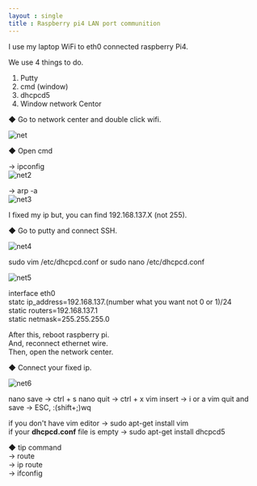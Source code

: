 ```yaml
---
layout : single
title : Raspberry pi4 LAN port communition
---
```


I use my laptop WiFi to eth0 connected raspberry Pi4.

We use 4 things to do.

1. Putty
2. cmd (window)
3. dhcpcd5
4. Window network Centor


◆ Go to network center and double click wifi.  
  
![net](https://user-images.githubusercontent.com/32934089/131289265-1d2203e4-aecb-4c42-aed2-33e8ada97829.JPG)  

◆ Open cmd
  
->  ipconfig  
![net2](https://user-images.githubusercontent.com/32934089/131289404-c1481287-8663-45e1-b8bb-2ef5fb1cee25.JPG)

-> arp -a  
![net3](https://user-images.githubusercontent.com/32934089/131289550-cd6fb4d5-003c-4bba-8d53-429f59c56b6e.JPG)

I fixed my ip but, you can find 192.168.137.X  (not 255).  

  
◆ Go to putty and connect SSH.   
  
![net4](https://user-images.githubusercontent.com/32934089/131289828-35e203a7-24e6-45ca-beb6-a40499f7857a.JPG)


sudo vim /etc/dhcpcd.conf  or sudo nano /etc/dhcpcd.conf  

![net5](https://user-images.githubusercontent.com/32934089/131290460-56edc04a-844e-4ad1-80ec-5861d47e06d0.JPG)

interface eth0  
statc ip_address=192.168.137.(number what you want not 0 or 1)/24  
static routers=192.168.137.1  
static netmask=255.255.255.0  


After this, reboot raspberry pi.  
And, reconnect ethernet wire.  
Then, open the network center.

◆ Connect your fixed ip.   
  
![net6](https://user-images.githubusercontent.com/32934089/131291088-aaef486a-c352-4520-85a7-7e5ab0e6783f.JPG)

nano save ->    ctrl + s
nano quit ->    ctrl + x
vim insert ->   i or a
vim quit and save -> ESC, :(shift+;)wq

if you don't have vim editor -> sudo apt-get install vim  
if your **dhcpcd.conf** file is empty -> sudo apt-get install dhcpcd5  

◆ tip command   
-> route  
-> ip route  
-> ifconfig




